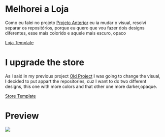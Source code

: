 # Melhorei a Loja
Como eu falei no projeto <a target="_blank" href="https://github.com/Solamento02/loja-minimalista">Projeto Anterior</a> eu ia mudar o visual, resolvi separar os repositórios, porque eu quero que vou fazer dois designs diferentes, esse mais colorido e aquele mais escuro, opaco

<a target="_blank" href="https://loja-melhor-template.web.app/">Loja Template</a>

# I upgrade the store
As I said in my previous project <a target="_blank" href="https://github.com/Solamento02/loja-minimalista">Old Project</a> I was going to change the visual, I decided to put appart the repositories, cuz I want to do two different designs, this one with more colors and that other one more darker,opaque.

<a target="_blank" href="https://loja-melhor-template.web.app/">Store Template</a>

# Preview 
![](https://media.giphy.com/media/v1.Y2lkPTc5MGI3NjExYWtrOXQ5ejloNHo1dWhyY3RvMDVuazJ3czJwenBvMzE4dm04djR3cyZlcD12MV9pbnRlcm5hbF9naWZfYnlfaWQmY3Q9Zw/rBUvh5wsb60zuJ8J1N/giphy-downsized-large.gif)
